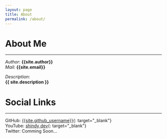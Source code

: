 ```yaml
---
layout: page
title: About
permalink: /about/
---
```


# About Me
***

*Author*:  **{{site.author}}**  
*Mail*:  **{{site.email}}**  

*Description*:  
**{{ site.description }}**

# Social Links
***
GitHub:  [{{site.github_username}}](https://github.com/{{site.github_username}}/){: target="_blank"}  
YouTube:  [shindy dev](https://youtube.com/channel/UC6GDtQ7oLtTTUEHhSGv7yVw){: target="_blank"}  
Twitter:  Comming Soon...  
